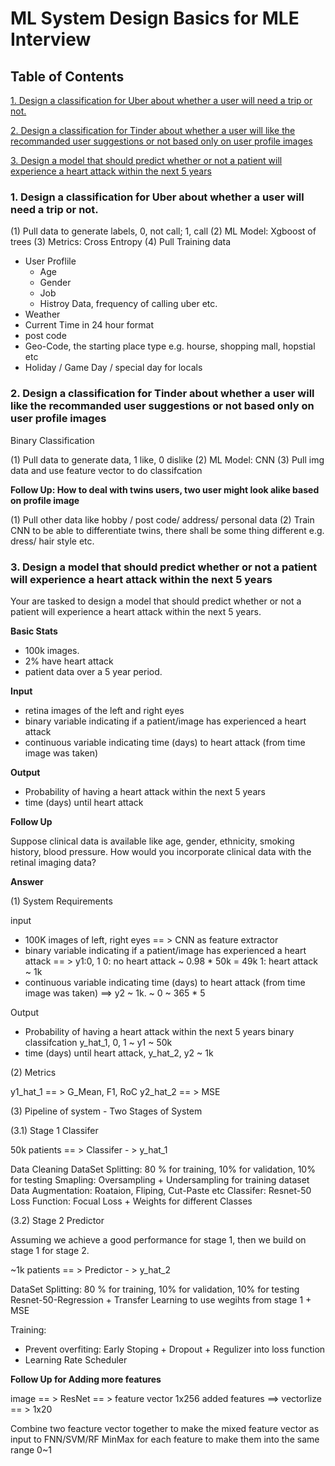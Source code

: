 # ML System Design Basics for MLE Interview

## Table of Contents

[1. Design a classification for Uber about whether a user will need a trip or not.](https://github.com/iphyer/MLE_Interview_Preparation/blob/main/ML_SystemDesign.md#1-design-a-classification-for-uber-about-whether-a-user-will-need-a-trip-or-not-)

[2. Design a classification for Tinder about whether a user will like the recommanded user suggestions or not based only on user profile images]()

[3. Design a model that should predict whether or not a patient will experience a heart attack within the next 5 years ]()


### 1. Design a classification for Uber about whether a user will need a trip or not.

(1) Pull data to generate labels, 0, not call; 1, call
(2) ML Model: Xgboost of trees
(3) Metrics: Cross Entropy
(4) Pull Training data
  * User Proflile
     * Age
     * Gender
     * Job
     * Histroy Data, frequency of calling uber etc.
  * Weather
  * Current Time in 24 hour format
  * post code
  * Geo-Code, the starting place type e.g. hourse, shopping mall, hopstial etc
  * Holiday / Game Day / special day for locals

### 2. Design a classification for Tinder about whether a user will like the recommanded user suggestions or not based only on user profile images

Binary Classification

(1) Pull data to generate data, 1 like, 0 dislike
(2) ML Model: CNN 
(3) Pull img data and use feature vector to do classifcation

**Follow Up: How to deal with twins users, two user might look alike based on profile image**

(1) Pull other data like hobby / post code/ address/ personal data
(2) Train CNN to be able to differentiate twins, there shall be some thing different e.g. dress/ hair style etc.

### 3. Design a model that should predict whether or not a patient will experience a heart attack within the next 5 years

Your are tasked to design a model that should predict whether or not a patient will experience a heart attack within the next 5 years.

**Basic Stats**

* 100k images.
* 2% have heart attack
* patient data over a 5 year period.

**Input**
- retina images of the left and right eyes
- binary variable indicating if a patient/image has experienced a heart attack
- continuous variable indicating time (days) to heart attack (from time image was taken)

**Output**
- Probability of having a heart attack within the next 5 years
- time (days) until heart attack

**Follow Up**

Suppose clinical data is available like age, gender, ethnicity, smoking history, blood pressure. How would you incorporate clinical data with the retinal imaging data?

**Answer**

(1) System Requirements

input
- 100K images of left, right eyes == > CNN as feature extractor
- binary variable indicating if a patient/image has experienced a heart attack == > y1:0, 1
      0: no heart attack ~ 0.98 * 50k = 49k
      1: heart attack ~ 1k 
- continuous variable indicating time (days) to heart attack (from time image was taken) ==> y2
      ~ 1k. 
      ~ 0 ~ 365 * 5 

Output
- Probability of having a heart attack within the next 5 years
  binary classifcation y_hat_1, 0, 1 ~ y1 ~ 50k
- time (days) until heart attack, y_hat_2, y2 ~ 1k

(2) Metrics

y1_hat_1 == > G_Mean, F1, RoC
y2_hat_2 == > MSE

(3) Pipeline of system - Two Stages of System

(3.1) Stage 1 Classifer

50k patients == > Classifer - > y_hat_1

Data Cleaning
DataSet Splitting: 80 % for training, 10% for validation, 10% for testing
Smapling: Oversampling + Undersampling for training dataset
Data Augmentation: Roataion, Fliping, Cut-Paste etc
Classifer: Resnet-50
Loss Function: Focual Loss + Weights for different Classes

(3.2) Stage 2 Predictor

Assuming we achieve a good performance for stage 1, then we build on stage 1 for stage 2.

~1k patients == > Predictor - > y_hat_2

DataSet Splitting: 80 % for training, 10% for validation, 10% for testing
Resnet-50-Regression + Transfer Learning to use wegihts from stage 1 + MSE

Training:
*   Prevent overfiting:  Early Stoping + Dropout + Regulizer into loss function
*   Learning Rate Scheduler 


**Follow Up for Adding more features**

image == > ResNet == > feature vector  1x256
added features ==> vectorlize == > 1x20

Combine two feacture vector together to make the mixed feature vector as input to FNN/SVM/RF
MinMax for each feature to make them into the same range 0~1 
